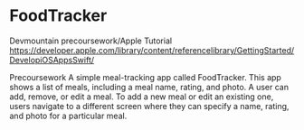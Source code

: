 # FoodTracker
Devmountain precoursework/Apple Tutorial 
https://developer.apple.com/library/content/referencelibrary/GettingStarted/DevelopiOSAppsSwift/ 

Precoursework 
A simple meal-tracking app called FoodTracker. This app shows a list of meals, including a meal name, rating, and photo. A user can add, remove, or edit a meal. To add a new meal or edit an existing one, users navigate to a different screen where they can specify a name, rating, and photo for a particular meal.
